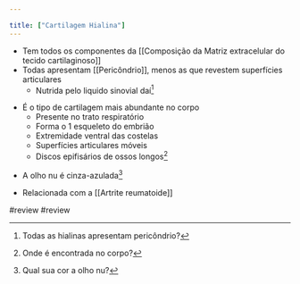 ```yaml
---

title: ["Cartilagem Hialina"]
---
```

+ Tem todos os componentes da [[Composição da Matriz extracelular do tecido cartilaginoso]]
+ Todas apresentam [[Pericôndrio]], menos as que revestem superfícies articulares
	+ Nutrida pelo liquido sinovial daí[^22438]

[^22438]: Todas as hialinas apresentam pericôndrio?


+ É o tipo de cartilagem mais abundante no corpo
	+ Presente no trato respiratório
	+ Forma o 1 esqueleto do embrião
	+ Extremidade ventral das costelas
	+ Superfícies articulares móveis
	+ Discos epifisários de ossos longos[^784752]

[^784752]: Onde é encontrada no corpo?

+ A olho nu é cinza-azulada[^210836]

[^210836]: Qual sua cor a olho nu?

+ Relacionada com a [[Artrite reumatoide]]


#review 
#review 
